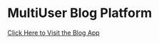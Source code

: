 # MultiUser Blog Platform

[Click Here to Visit the Blog App](https://bawah.pythonanywhere.com/blog/)
